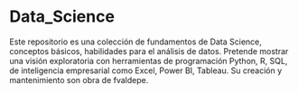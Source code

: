# Data_Science
Este repositorio es una colección de fundamentos de Data Science, conceptos básicos, habilidades para el análisis de datos. Pretende mostrar una visión exploratoria con herramientas de programación Python, R, SQL, de inteligencia empresarial como Excel, Power BI, Tableau. Su creación y mantenimiento son obra de fvaldepe.
